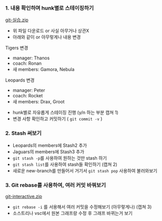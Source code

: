 ### 1. 내용 확인하며 hunk별로 스테이징하기
[git-실습.zip](https://github.com/user-attachments/files/21615119/git-.zip)
- 위 파일 다운로드 or 사실 아무거나 상관X
- 아래와 같이 or 아무렇게나 내용 변경

Tigers 변경
* manager: Thanos
* coach: Ronan
* 새 members: Gamora, Nebula
  
Leopards 변경
* manager: Peter
* coach: Rocket
* 새 members: Drax, Groot

- hunk별로 자유롭게 스테이징 진행 (y/n 하는 부분 캡쳐 1)
- 변경 사항 확인하고 커밋하기 ( `git commit -v` )


### 2. Stash 써보기
- Leopards의 members에 Stash2 추가
- Jaguars의 members에 Stash3 추가
- `git stash -p`를 사용하여 원하는 것만 stash 하기
- `git stash list`를 사용하여 stash들 확인하기 (캡쳐 2)
- 새로운 new-branch를 만들어서 거기서 `git stash pop` 사용하여 불러와보기

### 3. Git rebase를 사용하여, 여러 커밋 바꿔보기
[git-interactive.zip](https://github.com/user-attachments/files/21615123/git-interactive.zip)

- `git rebase -i` 를 서용해서 여러 커밋을 수정해보기 (아무렇게나) (캡쳐 3)
- 소스트리나 vsc에서 원본 그래프랑 수정 후 그래프 바뀌는거 보기
